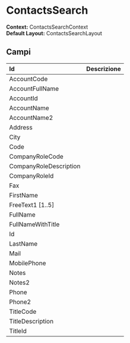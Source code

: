 
# ContactsSearch

**Context:** ContactsSearchContext  
**Default Layout:** ContactsSearchLayout

## Campi

| Id | Descrizione |
| :--- | :--- |
| AccountCode |  |
| AccountFullName |  |
| AccountId |  |
| AccountName |  |
| AccountName2 |  |
| Address |  |
| City |  |
| Code |  |
| CompanyRoleCode |  |
| CompanyRoleDescription |  |
| CompanyRoleId |  |
| Fax |  |
| FirstName |  |
| FreeText1 \[1..5\] |  |
| FullName |  |
| FullNameWithTitle |  |
| Id |  |
| LastName |  |
| Mail |  |
| MobilePhone |  |
| Notes |  |
| Notes2 |  |
| Phone |  |
| Phone2 |  |
| TitleCode |  |
| TitleDescription |  |
| TitleId |  |

